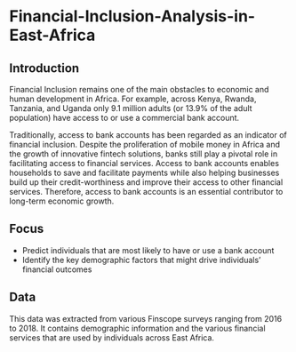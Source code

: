 # Financial-Inclusion-Analysis-in-East-Africa

## Introduction
Financial Inclusion remains one of the main obstacles to economic and human development in Africa. For example, across Kenya, Rwanda, Tanzania, and Uganda only 9.1 million adults (or 13.9% of the adult population) have access to or use a commercial bank account.

Traditionally, access to bank accounts has been regarded as an indicator of financial inclusion. Despite the proliferation of mobile money in Africa and the growth of innovative fintech solutions, banks still play a pivotal role in facilitating access to financial services. Access to bank accounts enables households to save and facilitate payments while also helping businesses build up their credit-worthiness and improve their access to other financial services. Therefore, access to bank accounts is an essential contributor to long-term economic growth.

## Focus
* Predict individuals that are most likely to have or use a bank account 
* Identify the key demographic factors that might drive individuals’ financial outcomes

## Data
This data was extracted from various Finscope surveys ranging from 2016 to 2018. It contains demographic information and the various financial services that are used by individuals across East Africa.
